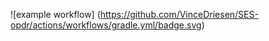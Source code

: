 ![example workflow]
(https://github.com/VinceDriesen/SES-opdr/actions/workflows/gradle.yml/badge.svg)
